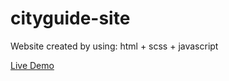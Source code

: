 # cityguide-site
Website created by using: html + scss + javascript

[Live Demo](https://emexen.github.io/cityguide-site/)
